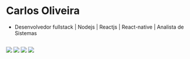 # Carlos Oliveira

 - Desenvolvedor fullstack | Nodejs | Reactjs | React-native | Analista de Sistemas
##
	
<div>
	<a href="https://www.facebook.com/profile.php?id=100000889752810" target="_blank"><img src="https://img.shields.io/badge/Facebook-1877F2?style=for-the-badge&logo=facebook&logoColor=white" target="_blank"/></a>
	<a href="https://www.instagram.com/carlos.oliverhp/" target="_blank"><img src="https://img.shields.io/badge/Instagram-E4405F?style=for-the-badge&logo=instagram&logoColor=white" target="_blank"/></a>
	<a href="https://api.whatsapp.com/send?phone=5591982214496" target="_blank"><img src="https://img.shields.io/badge/WhatsApp-25D366?style=for-the-badge&logo=whatsapp&logoColor=white" target="_blank"/></a>
	<a href="https://www.linkedin.com/in/carlos-oliveira-dev" target="_blank"><img src="https://img.shields.io/badge/LinkedIn-0077B5?style=for-the-badge&logo=linkedin&logoColor=white" target="_blank"/></a>
</div>
